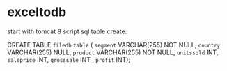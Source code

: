 # exceltodb

start with tomcat 8
script sql table create:

CREATE TABLE `filedb`.`table` (
  `segment` VARCHAR(255) NOT NULL,
  `country` VARCHAR(255) NULL,
  `product` VARCHAR(255) NOT NULL,
  `unitssold` INT,
  `saleprice` INT,
  `grosssale` INT ,
  `profit` INT);